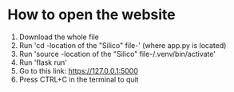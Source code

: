 # How to open the website
1. Download the whole file
2. Run 'cd -location of the "Silico" file-' (where app.py is located)
3. Run 'source -location of the "Silico" file-/.venv/bin/activate'
4. Run 'flask run'
5. Go to this link: https://127.0.0.1:5000
6. Press CTRL+C in the terminal to quit
